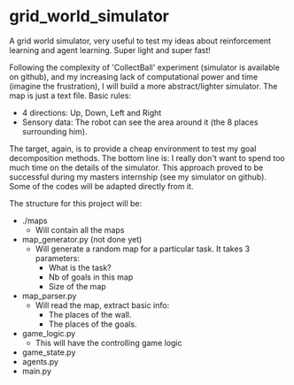 # grid_world_simulator
A grid world simulator, very useful to test my ideas about reinforcement learning and agent learning. Super light and super fast!

Following the complexity of 'CollectBall' experiment (simulator is available on github), and my increasing lack of computational power and time (imagine the frustration), I will build a more abstract/lighter simulator. The map is just a text file. Basic rules:
  - 4 directions: Up, Down, Left and Right
  - Sensory data: The robot can see the area around it (the 8 places surrounding him).

The target, again, is to provide a cheap environment to test my goal decomposition methods. The bottom line is: I really don't want to spend too much time on the details of the simulator. This approach proved to be successful during my masters internship (see my simulator on github). Some of the codes will be adapted directly from it.

The structure for this project will be:
- ./maps
  - Will contain all the maps
- map_generator.py (not done yet)
  - Will generate a random map for a particular task. It takes 3 parameters:
    - What is the task?
    - Nb of goals in this map
    - Size of the map
- map_parser.py
  - Will read the map, extract basic info:
    - The places of the wall.
    - The places of the goals.
- game_logic.py
  - This will have the controlling game logic
- game_state.py
- agents.py
- main.py
